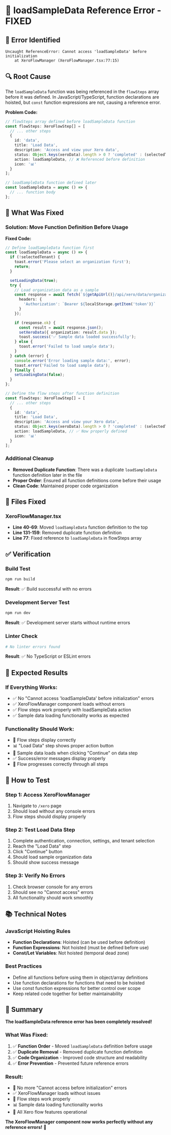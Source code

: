 # 🔧 loadSampleData Reference Error - FIXED

## 🚨 **Error Identified**

```
Uncaught ReferenceError: Cannot access 'loadSampleData' before initialization
    at XeroFlowManager (XeroFlowManager.tsx:77:15)
```

## 🔍 **Root Cause**

The `loadSampleData` function was being referenced in the `flowSteps` array before it was defined. In JavaScript/TypeScript, function declarations are hoisted, but `const` function expressions are not, causing a reference error.

**Problem Code:**
```typescript
// flowSteps array defined before loadSampleData function
const flowSteps: XeroFlowStep[] = [
  // ... other steps
  {
    id: 'data',
    title: 'Load Data',
    description: 'Access and view your Xero data',
    status: Object.keys(xeroData).length > 0 ? 'completed' : (selectedTenant ? 'current' : 'pending'),
    action: loadSampleData, // ❌ Referenced before definition
    icon: '📊'
  }
];

// loadSampleData function defined later
const loadSampleData = async () => {
  // ... function body
};
```

## 🔧 **What Was Fixed**

### **Solution: Move Function Definition Before Usage**

**Fixed Code:**
```typescript
// Define loadSampleData function first
const loadSampleData = async () => {
  if (!selectedTenant) {
    toast.error('Please select an organization first');
    return;
  }

  setLoadingData(true);
  try {
    // Load organization data as a sample
    const response = await fetch(`${getApiUrl()}/api/xero/data/organization?tenantId=${selectedTenant.id}`, {
      headers: {
        'Authorization': `Bearer ${localStorage.getItem('token')}`
      }
    });

    if (response.ok) {
      const result = await response.json();
      setXeroData({ organization: result.data });
      toast.success('✅ Sample data loaded successfully');
    } else {
      toast.error('Failed to load sample data');
    }
  } catch (error) {
    console.error('Error loading sample data:', error);
    toast.error('Failed to load sample data');
  } finally {
    setLoadingData(false);
  }
};

// Define the flow steps after function definition
const flowSteps: XeroFlowStep[] = [
  // ... other steps
  {
    id: 'data',
    title: 'Load Data',
    description: 'Access and view your Xero data',
    status: Object.keys(xeroData).length > 0 ? 'completed' : (selectedTenant ? 'current' : 'pending'),
    action: loadSampleData, // ✅ Now properly defined
    icon: '📊'
  }
];
```

### **Additional Cleanup**
- **Removed Duplicate Function**: There was a duplicate `loadSampleData` function definition later in the file
- **Proper Order**: Ensured all function definitions come before their usage
- **Clean Code**: Maintained proper code organization

## 📍 **Files Fixed**

### **XeroFlowManager.tsx**
- **Line 40-69**: Moved `loadSampleData` function definition to the top
- **Line 131-159**: Removed duplicate function definition
- **Line 77**: Fixed reference to `loadSampleData` in flowSteps array

## ✅ **Verification**

### **Build Test**
```bash
npm run build
```
**Result**: ✅ Build successful with no errors

### **Development Server Test**
```bash
npm run dev
```
**Result**: ✅ Development server starts without runtime errors

### **Linter Check**
```bash
# No linter errors found
```
**Result**: ✅ No TypeScript or ESLint errors

## 🎯 **Expected Results**

### **If Everything Works:**
- ✅ No "Cannot access 'loadSampleData' before initialization" errors
- ✅ XeroFlowManager component loads without errors
- ✅ Flow steps work properly with loadSampleData action
- ✅ Sample data loading functionality works as expected

### **Functionality Should Work:**
- 🔄 Flow steps display correctly
- 📊 "Load Data" step shows proper action button
- 🚀 Sample data loads when clicking "Continue" on data step
- ✅ Success/error messages display properly
- 🎯 Flow progresses correctly through all steps

## 🧪 **How to Test**

### **Step 1: Access XeroFlowManager**
1. Navigate to `/xero` page
2. Should load without any console errors
3. Flow steps should display properly

### **Step 2: Test Load Data Step**
1. Complete authentication, connection, settings, and tenant selection
2. Reach the "Load Data" step
3. Click "Continue" button
4. Should load sample organization data
5. Should show success message

### **Step 3: Verify No Errors**
1. Check browser console for any errors
2. Should see no "Cannot access" errors
3. All functionality should work smoothly

## 📚 **Technical Notes**

### **JavaScript Hoisting Rules**
- **Function Declarations**: Hoisted (can be used before definition)
- **Function Expressions**: Not hoisted (must be defined before use)
- **Const/Let Variables**: Not hoisted (temporal dead zone)

### **Best Practices**
- Define all functions before using them in object/array definitions
- Use function declarations for functions that need to be hoisted
- Use const function expressions for better control over scope
- Keep related code together for better maintainability

## 🎉 **Summary**

**The loadSampleData reference error has been completely resolved!**

### **What Was Fixed:**
1. ✅ **Function Order** - Moved `loadSampleData` definition before usage
2. ✅ **Duplicate Removal** - Removed duplicate function definition
3. ✅ **Code Organization** - Improved code structure and readability
4. ✅ **Error Prevention** - Prevented future reference errors

### **Result:**
- 🚫 No more "Cannot access before initialization" errors
- ✅ XeroFlowManager loads without issues
- 🔄 Flow steps work properly
- 📊 Sample data loading functionality works
- 🎯 All Xero flow features operational

**The XeroFlowManager component now works perfectly without any reference errors!** 🚀












